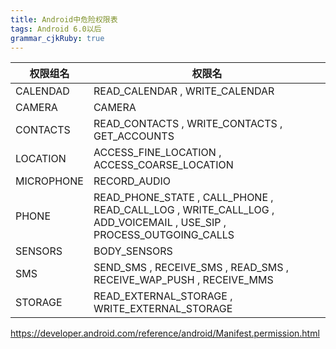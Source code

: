 ```yaml
---
title: Android中危险权限表 
tags: Android 6.0以后
grammar_cjkRuby: true
---
```



|  权限组名   |  权限名   |
| --- | --- |
|  CALENDAD   |  READ_CALENDAR  ,  WRITE_CALENDAR|
|   CAMERA  |   CAMERA  |
|   CONTACTS  |  READ_CONTACTS , WRITE_CONTACTS     , GET_ACCOUNTS   |
|  LOCATION   |  ACCESS_FINE_LOCATION , ACCESS_COARSE_LOCATION   |
| MICROPHONE | RECORD_AUDIO |
|  PHONE   |  READ_PHONE_STATE , CALL_PHONE , READ_CALL_LOG , WRITE_CALL_LOG , ADD_VOICEMAIL , USE_SIP , PROCESS_OUTGOING_CALLS   |
|   SENSORS  |  BODY_SENSORS   |
|  SMS   |  SEND_SMS , RECEIVE_SMS , READ_SMS , RECEIVE_WAP_PUSH , RECEIVE_MMS   |
|  STORAGE   |  READ_EXTERNAL_STORAGE , WRITE_EXTERNAL_STORAGE   |

https://developer.android.com/reference/android/Manifest.permission.html